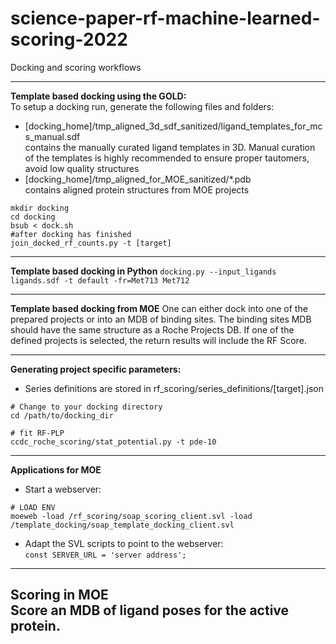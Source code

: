 # science-paper-rf-machine-learned-scoring-2022

Docking and scoring workflows

---

**Template based docking using the GOLD:**\
To setup a docking run, generate the following files and folders:

- [docking_home]/tmp_aligned_3d_sdf_sanitized/ligand_templates_for_mcs_manual.sdf \
contains the manually curated ligand
templates in 3D. Manual curation of the templates is highly recommended to ensure proper tautomers, avoid low quality
structures
- [docking_home]/tmp_aligned_for_MOE_sanitized/*.pdb \
contains aligned protein structures from MOE projects

```
mkdir docking
cd docking
bsub < dock.sh
#after docking has finished
join_docked_rf_counts.py -t [target]
```

---
**Template based docking in Python**
`docking.py --input_ligands ligands.sdf -t default -fr=Met713 Met712`

---
**Template based docking from MOE**
One can either dock into one of the prepared projects or into an MDB of binding sites.
The binding sites MDB should have the same structure as a Roche Projects DB.
If one of the defined projects is selected, the return results will include the RF Score.

---

**Generating project specific parameters:**

- Series definitions are stored in rf_scoring/series_definitions/[target].json

```
# Change to your docking directory 
cd /path/to/docking_dir

# fit RF-PLP
ccdc_roche_scoring/stat_potential.py -t pde-10
```

---

**Applications for MOE**

- Start a webserver:

```
# LOAD ENV
moeweb -load /rf_scoring/soap_scoring_client.svl -load /template_docking/soap_template_docking_client.svl 
```

- Adapt the SVL scripts to point to the webserver: \
`const SERVER_URL = 'server address';`


---

**Scoring in MOE** \
Score an MDB of ligand poses for the active protein.
---

